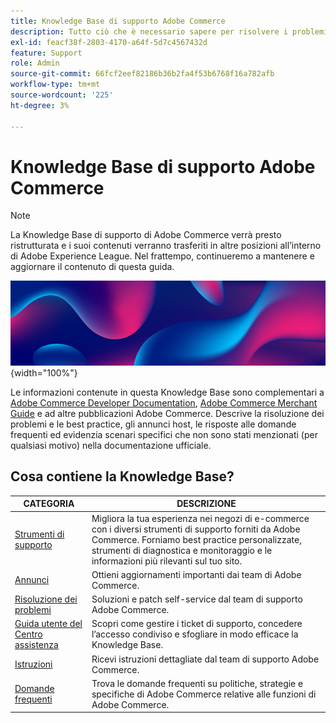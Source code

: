 ```yaml
---
title: Knowledge Base di supporto Adobe Commerce
description: Tutto ciò che è necessario sapere per risolvere i problemi e gestire il Commerce Store.
exl-id: feacf38f-2803-4170-a64f-5d7c4567432d
feature: Support
role: Admin
source-git-commit: 66fcf2eef82186b36b2fa4f53b6768f16a782afb
workflow-type: tm+mt
source-wordcount: '225'
ht-degree: 3%

---
```


# Knowledge Base di supporto Adobe Commerce

>[!NOTE]
>
>La Knowledge Base di supporto di Adobe Commerce verrà presto ristrutturata e i suoi contenuti verranno trasferiti in altre posizioni all’interno di Adobe Experience League. Nel frattempo, continueremo a mantenere e aggiornare il contenuto di questa guida.

![Home page della Knowledge Base](../help/assets/knowledge-base-home-page-cover.jpg){width="100%"}

Le informazioni contenute in questa Knowledge Base sono complementari a [Adobe Commerce Developer Documentation](https://developer.adobe.com/commerce/docs), [Adobe Commerce Merchant Guide](https://experienceleague.adobe.com/docs/commerce-admin/user-guides/home.html?lang=it) e ad altre pubblicazioni Adobe Commerce. Descrive la risoluzione dei problemi e le best practice, gli annunci host, le risposte alle domande frequenti ed evidenzia scenari specifici che non sono stati menzionati (per qualsiasi motivo) nella documentazione ufficiale.

## Cosa contiene la Knowledge Base?

| CATEGORIA | DESCRIZIONE |
| --- | --- |
| [Strumenti di supporto](/help/support-tools/overview.md) | Migliora la tua esperienza nei negozi di e-commerce con i diversi strumenti di supporto forniti da Adobe Commerce. Forniamo best practice personalizzate, strumenti di diagnostica e monitoraggio e le informazioni più rilevanti sul tuo sito. |
| [Annunci](/help/announcements/overview.md) | Ottieni aggiornamenti importanti dai team di Adobe Commerce. |
| [Risoluzione dei problemi](/help/troubleshooting/overview.md) | Soluzioni e patch self-service dal team di supporto Adobe Commerce. |
| [Guida utente del Centro assistenza](/help/help-center-guide/help-center/magento-help-center-user-guide.md) | Scopri come gestire i ticket di supporto, concedere l’accesso condiviso e sfogliare in modo efficace la Knowledge Base. |
| [Istruzioni](/help/how-to/overview.md) | Ricevi istruzioni dettagliate dal team di supporto Adobe Commerce. |
| [Domande frequenti](/help/faq/overview.md) | Trova le domande frequenti su politiche, strategie e specifiche di Adobe Commerce relative alle funzioni di Adobe Commerce. |

